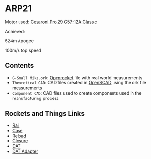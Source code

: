 # ARP21

Motor used:
[Cesaroni Pro 29 G57-12A Classic](https://www.csrocketry.com/rocket-motors/cesaroni/motors/pro-29/2g-reloads/cesaroni-g57-12a-classic-rocket-motor.html)

Achieved: 

524m Apogee

100m/s top speed

## Contents

- `G-Small_Mike.ork`: [Openrocket](https://openrocket.info) file with real world measurements
- `Theoretical CAD`: CAD files created in [OpenSCAD](https://openscad.org/) using the ork file measurements
- `Component CAD`: CAD files used to create components used in the manufacturing process

## Rockets and Things Links

- [Rail](http://www.rocketsandthings.com/view/product/1171/)
- [Case](http://www.rocketsandthings.com/view/product/987/)
- [Reload](http://www.rocketsandthings.com/view/product/1032/)
- [Closure](http://www.rocketsandthings.com/view/product/993/)
- [DAT](http://www.rocketsandthings.com/view/product/1005/)
- [DAT Adapter](http://www.rocketsandthings.com/view/product/996/)
